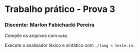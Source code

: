 # Trabalho prático - Prova 3
### Discente: Marlon Fabichacki Pereira

Compile os arquivos com `make`.

Execute o analisador léxico e sintático com `./lang < teste.in`.